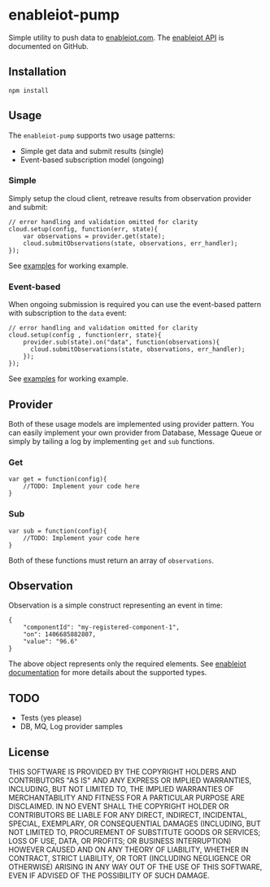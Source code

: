 # enableiot-pump

Simple utility to push data to [enableiot.com](https://dashboard.us.enableiot.com). The [enableiot API](https://github.com/enableiot/iotkit-agent/wiki/Api-Home) is documented on GitHub.

## Installation

    npm install

## Usage

The `enableiot-pump` supports two usage patterns:

* Simple get data and submit results (single)
* Event-based subscription model (ongoing)

### Simple

Simply setup the cloud client, retreave results from observation provider and submit:

    // error handling and validation omitted for clarity 
    cloud.setup(config, function(err, state){
        var observations = provider.get(state);
        cloud.submitObservations(state, observations, err_handler);
    });

See [examples](https://github.com/enableiot/iotkit-samples/blob/master/api/javascript/examples/pull-example.js) for working example.

### Event-based

When ongoing submission is required you can use the event-based pattern with subscription to the `data` event: 

    // error handling and validation omitted for clarity 
    cloud.setup(config , function(err, state){
        provider.sub(state).on("data", function(observations){
          cloud.submitObservations(state, observations, err_handler);
        });
    });

See [examples](https://github.com/enableiot/iotkit-samples/blob/master/api/javascript/examples/event-example.js) for working example.

## Provider

Both of these usage models are implemented using provider pattern. You can easily implement your own provider from Database, Message Queue or simply by tailing a log by implementing `get` and `sub` functions.

### Get

    var get = function(config){
        //TODO: Implement your code here
    }

### Sub

    var sub = function(config){
        //TODO: Implement your code here
    }

Both of these functions must return an array of `observations`.

## Observation 

Observation is a simple construct representing an event in time:

    {
        "componentId": "my-registered-component-1",
        "on": 1406685882807,
        "value": "96.6"
    }

The above object represents only the required elements. See [enableiot documentation](https://github.com/enableiot/iotkit-agent/wiki/Data-API) for more details about the supported types.

## TODO

* Tests (yes please)
* DB, MQ, Log provider samples

## License

THIS SOFTWARE IS PROVIDED BY THE COPYRIGHT HOLDERS AND CONTRIBUTORS "AS IS" AND ANY EXPRESS OR IMPLIED WARRANTIES, INCLUDING, BUT NOT LIMITED TO, THE IMPLIED WARRANTIES OF MERCHANTABILITY AND FITNESS FOR A PARTICULAR PURPOSE ARE  DISCLAIMED. IN NO EVENT SHALL THE COPYRIGHT HOLDER OR CONTRIBUTORS BE LIABLE FOR ANY DIRECT, INDIRECT, INCIDENTAL, SPECIAL, EXEMPLARY, OR CONSEQUENTIAL DAMAGES (INCLUDING, BUT NOT LIMITED TO, PROCUREMENT OF SUBSTITUTE GOODS OR SERVICES; LOSS OF USE, DATA, OR PROFITS; OR BUSINESS INTERRUPTION) HOWEVER CAUSED AND ON ANY THEORY OF LIABILITY, WHETHER IN CONTRACT, STRICT LIABILITY, OR TORT (INCLUDING NEGLIGENCE OR OTHERWISE) ARISING IN ANY WAY OUT OF THE USE
OF THIS SOFTWARE, EVEN IF ADVISED OF THE POSSIBILITY OF SUCH DAMAGE.



